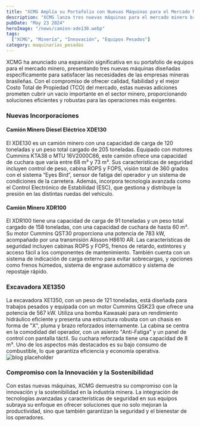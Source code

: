 ```yaml
---
title: "XCMG Amplía su Portafolio con Nuevas Máquinas para el Mercado Minero Brasileño"
description: "XCMG lanza tres nuevas máquinas para el mercado minero brasileño, incluyendo los camiones mineros XDE130 y XDR100, y la excavadora XE1350"
pubDate: "May 23 2024"
heroImage: "/news/camion-xde130.webp"
tags:
  ["XCMG", "Minería", "Innovación", "Equipos Pesados"]
category: maquinarias_pesadas
---
```

XCMG ha anunciado una expansión significativa en su portafolio de equipos para el mercado minero, presentando tres nuevas máquinas diseñadas específicamente para satisfacer las necesidades de las empresas mineras brasileñas. Con el compromiso de ofrecer calidad, fiabilidad y el mejor Costo Total de Propiedad (TCO) del mercado, estas nuevas adiciones prometen cubrir un vacío importante en el sector minero, proporcionando soluciones eficientes y robustas para las operaciones más exigentes.
### Nuevas Incorporaciones
#### Camión Minero Diesel Eléctrico XDE130
El XDE130 es un camión minero con una capacidad de carga de 120 toneladas y un peso total cargado de 205 toneladas. Equipado con motores Cummins KTA38 o MTU 16V2000C66, este camión ofrece una capacidad de cuchara que varía entre 68 m³ y 73 m³. Sus características de seguridad incluyen control de peso, cabina ROPS y FOPS, visión total de 360 grados con el sistema “Eyes Bird”, sensor de fatiga del operador y un sistema de condiciones de la carretera. Además, incorpora tecnología avanzada como el Control Electrónico de Estabilidad (ESC), que gestiona y distribuye la presión en las distintas ruedas del vehículo.
#### Camión Minero XDR100
El XDR100 tiene una capacidad de carga de 91 toneladas y un peso total cargado de 158 toneladas, con una capacidad de cuchara de hasta 60 m³. Su motor Cummins QST30 proporciona una potencia de 783 kW, acompañado por una transmisión Alisson H8610 AR. Las características de seguridad incluyen cabinas ROPS y FOPS, frenos de retardo, extintores y acceso fácil a los componentes de mantenimiento. También cuenta con un sistema de indicación de carga externo para evitar sobrecargas, y opciones como frenos húmedos, sistema de engrase automático y sistema de repostaje rápido.

### Excavadora XE1350
La excavadora XE1350, con un peso de 121 toneladas, está diseñada para trabajos pesados y equipada con un motor Cummins QSK23 que ofrece una potencia de 567 kW. Utiliza una bomba Kawasaki para un rendimiento hidráulico eficiente y presenta una estructura robusta con un chasis en forma de "X", pluma y brazo reforzados internamente. La cabina se centra en la comodidad del operador, con un asiento "Anti-Fatiga" y un panel de control con pantalla táctil. Su cuchara reforzada tiene una capacidad de 8 m³. Uno de los aspectos más destacados es su bajo consumo de combustible, lo que garantiza eficiencia y economía operativa.
![blog placeholder](/news/excavadora.webp)
### Compromiso con la Innovación y la Sostenibilidad
Con estas nuevas máquinas, XCMG demuestra su compromiso con la innovación y la sostenibilidad en la industria minera. La integración de tecnologías avanzadas y características de seguridad en sus equipos subraya su enfoque en ofrecer soluciones que no solo mejoran la productividad, sino que también garantizan la seguridad y el bienestar de los operadores.


